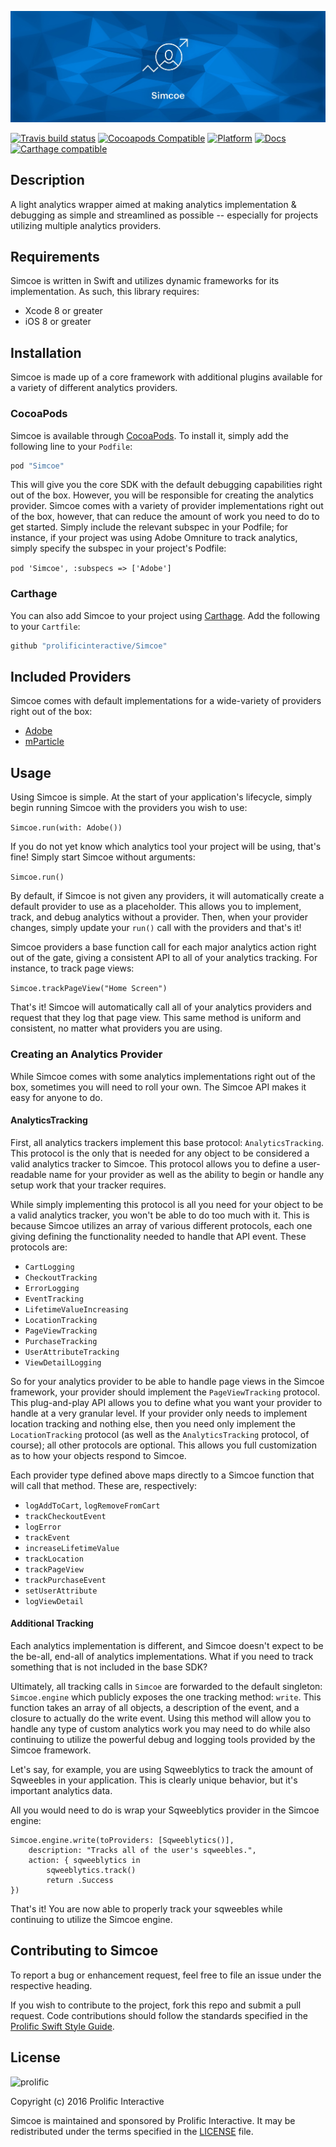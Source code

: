 ![Simcoe](Images/Simcoe_logo.jpg)

[![Travis build status](https://img.shields.io/travis/prolificinteractive/simcoe.svg?style=flat-square)](https://travis-ci.org/prolificinteractive/simcoe)
[![Cocoapods Compatible](https://img.shields.io/cocoapods/v/Simcoe.svg?style=flat-square)](https://img.shields.io/cocoapods/v/Simcoe.svg)
[![Platform](https://img.shields.io/cocoapods/p/Simcoe.svg?style=flat-square)](http://cocoadocs.org/docsets/Simcoe)
[![Docs](https://img.shields.io/cocoapods/metrics/doc-percent/Simcoe.svg?style=flat-square)](http://cocoadocs.org/docsets/Simcoe)
[![Carthage compatible](https://img.shields.io/badge/Carthage-compatible-4BC51D.svg?style=flat)](https://github.com/Carthage/Carthage)

## Description

A light analytics wrapper aimed at making analytics implementation & debugging as simple and
streamlined as possible -- especially for projects utilizing multiple analytics providers.

## Requirements

Simcoe is written in Swift and utilizes dynamic frameworks for its implementation. As such, this
library requires:

* Xcode 8 or greater
* iOS 8 or greater

## Installation

Simcoe is made up of a core framework with additional plugins available for a variety of different analytics providers.

### CocoaPods
Simcoe is available through [CocoaPods](http://cocoapods.org). To install
it, simply add the following line to your `Podfile`:

```ruby
pod "Simcoe"
```

This will give you the core SDK with the default debugging capabilities right out of the box. However, you
will be responsible for creating the analytics provider. Simcoe comes with a variety of provider implementations
right out of the box, however, that can reduce the amount of work you need to do to get started. Simply include the relevant subspec in your Podfile; for instance, if your project was using Adobe Omniture to
track analytics, simply specify the subspec in your project's Podfile:

``
pod 'Simcoe', :subspecs => ['Adobe']
``

### Carthage
You can also add Simcoe to your project using [Carthage](https://github.com/Carthage/Carthage). Add the following to your `Cartfile`:

```ruby
github "prolificinteractive/Simcoe"
```

## Included Providers

Simcoe comes with default implementations for a wide-variety of providers right out of the box:

* [Adobe](Simcoe/Adobe/README.md)
* [mParticle](Simcoe/mParticle/README.md)


## Usage

Using Simcoe is simple. At the start of your application's lifecycle, simply begin running Simcoe with the providers you wish to use:

`Simcoe.run(with: Adobe())`

If you do not yet know which analytics tool your project will be using, that's fine! Simply start Simcoe without arguments:

`Simcoe.run()`

By default, if Simcoe is not given any providers, it will automatically create a default provider to use as a placeholder. This allows you to implement, track, and debug analytics without a provider. Then, when your
provider changes, simply update your `run()` call with the providers and that's it!

Simcoe providers a base function call for each major analytics action right out of the gate, giving a consistent API to all of your analytics tracking. For instance, to track page views:

``
Simcoe.trackPageView("Home Screen")
``

That's it! Simcoe will automatically call all of your analytics providers and request that they log that page view. This same method is uniform and consistent, no matter what providers you are using.


### Creating an Analytics Provider

While Simcoe comes with some analytics implementations right out of the box, sometimes you will need to roll your own. The Simcoe API makes it easy for anyone to do.

#### AnalyticsTracking

First, all analytics trackers implement this base protocol: `AnalyticsTracking`. This protocol is the only that is needed for any object to be considered a valid analytics tracker to Simcoe. This protocol allows you to define a user-readable name for your provider as well as the ability to begin or handle any setup work that your tracker requires.

While simply implementing this protocol is all you need for your object to be a valid analytics tracker, you won't be able to do too much with it. This is because Simcoe utilizes an array of various different protocols, each one giving defining the functionality needed to handle that API event. These protocols are:

* `CartLogging`
* `CheckoutTracking`
* `ErrorLogging`
* `EventTracking`
* `LifetimeValueIncreasing`
* `LocationTracking`
* `PageViewTracking`
* `PurchaseTracking`
* `UserAttributeTracking`
* `ViewDetailLogging`

So for your analytics provider to be able to handle page views in the Simcoe framework, your provider should implement the `PageViewTracking` protocol. This plug-and-play API allows you to define what you want your provider to handle at a very granular level. If your provider only needs to implement location tracking and nothing else, then you need only implement the `LocationTracking` protocol (as well as the `AnalyticsTracking` protocol, of course); all other protocols are optional. This allows you full customization as to how your objects respond to Simcoe.

Each provider type defined above maps directly to a Simcoe function that will call that method. These are, respectively:

* `logAddToCart`, `logRemoveFromCart`
* `trackCheckoutEvent`
* `logError`
* `trackEvent`
* `increaseLifetimeValue`
* `trackLocation`
* `trackPageView`
* `trackPurchaseEvent`
* `setUserAttribute`
* `logViewDetail`

#### Additional Tracking

Each analytics implementation is different, and Simcoe doesn't expect to be the be-all, end-all of analytics implementations. What if you need to track something that is not included in the base SDK?

Ultimately, all tracking calls in `Simcoe` are forwarded to the default singleton: `Simcoe.engine` which publicly exposes the one tracking method: `write`. This function takes an array of all objects, a description
of the event, and a closure to actually do the write event. Using this method will allow you to handle any type of custom analytics work you may need to do while also continuing to utilize the powerful debug and logging
tools provided by the Simcoe framework.

Let's say, for example, you are using Sqweeblytics to track the amount of Sqweebles in your application. This is clearly unique behavior, but it's important analytics data.

All you would need to do is wrap your Sqweeblytics provider in the Simcoe engine:

```
Simcoe.engine.write(toProviders: [Sqweeblytics()],
    description: "Tracks all of the user's sqweebles.",
    action: { sqweeblytics in
        sqweeblytics.track()
        return .Success
})
```

That's it! You are now able to properly track your sqweebles while continuing to utilize the Simcoe engine.

## Contributing to Simcoe

To report a bug or enhancement request, feel free to file an issue under the respective heading.

If you wish to contribute to the project, fork this repo and submit a pull request. Code contributions should follow the standards specified in the [Prolific Swift Style Guide](https://github.com/prolificinteractive/swift-style-guide).

## License

![prolific](https://s3.amazonaws.com/prolificsitestaging/logos/Prolific_Logo_Full_Color.png)

Copyright (c) 2016 Prolific Interactive

Simcoe is maintained and sponsored by Prolific Interactive. It may be redistributed under the terms specified in the [LICENSE] file.

[LICENSE]: ./LICENSE
